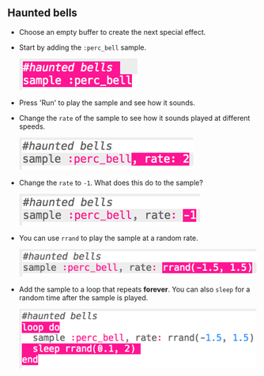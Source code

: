 ## Haunted bells

+ Choose an empty buffer to create the next special effect.

+ Start by adding the `:perc_bell` sample.
    
    ![знімок екрану](images/effects-bells-sample.png)

+ Press 'Run' to play the sample and see how it sounds.

+ Change the `rate` of the sample to see how it sounds played at different speeds.
    
    ![скріншот](images/effects-bells-rate-high.png)

+ Change the `rate` to `-1`. What does this do to the sample?
    
    ![знімок екрану](images/effects-bells-rate-negative.png)

+ You can use `rrand` to play the sample at a random rate.
    
    ![скріншот](images/effects-bells-rate-random.png)

+ Add the sample to a loop that repeats **forever**. You can also `sleep` for a random time after the sample is played.
    
    ![скріншот](images/effects-bells-repeat-random.png)